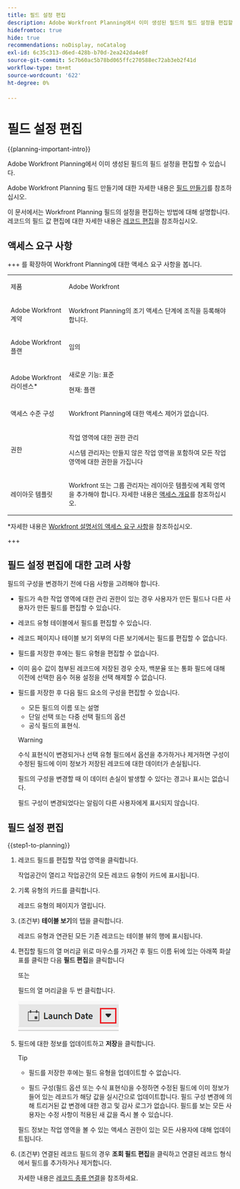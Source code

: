```yaml
---
title: 필드 설정 편집
description: Adobe Workfront Planning에서 이미 생성된 필드의 필드 설정을 편집할 수 있습니다. 이 문서에서는 Workfront Planning 필드의 설정을 편집하는 방법에 대해 설명합니다.
hidefromtoc: true
hide: true
recommendations: noDisplay, noCatalog
exl-id: 6c35c313-d6ed-428b-b70d-2ea242da4e8f
source-git-commit: 5c7b60ac5b78bd065ffc270588ec72ab3eb2f41d
workflow-type: tm+mt
source-wordcount: '622'
ht-degree: 0%

---
```


<!--update the metadata with real information when making this available in TOC and in the left nav-->

<!---
title: Edit fields
description: In Adobe Workfront Planning, you can edit the field settings for fields that are already created.
hidefromtoc: yes
hide: yes
author: Alina
feature: (*******************WE NEED A NEW ONE*******************)
role: User, Administrator (************is this right???************)
recommendations: noDisplay, noCatalog
--->

# 필드 설정 편집

{{planning-important-intro}}

Adobe Workfront Planning에서 이미 생성된 필드의 필드 설정을 편집할 수 있습니다.

Adobe Workfront Planning 필드 만들기에 대한 자세한 내용은 [필드 만들기](/help/quicksilver/planning/fields/create-fields.md)를 참조하십시오.

이 문서에서는 Workfront Planning 필드의 설정을 편집하는 방법에 대해 설명합니다. 레코드의 필드 값 편집에 대한 자세한 내용은 [레코드 편집](/help/quicksilver/planning/records/edit-records.md)을 참조하십시오.

## 액세스 요구 사항

+++ 를 확장하여 Workfront Planning에 대한 액세스 요구 사항을 봅니다.

<table style="table-layout:auto">
 <col>
 </col>
 <col>
 </col>
 <tbody>
    <tr>
<tr>
<td>
   <p> 제품</p> </td>
   <td>
   <p> Adobe Workfront</p> </td>
  </tr>  
 <td role="rowheader"><p>Adobe Workfront 계약</p></td>
   <td>
<p>Workfront Planning의 조기 액세스 단계에 조직을 등록해야 합니다. </p>
   </td>
  </tr>
  <tr>
   <td role="rowheader"><p>Adobe Workfront 플랜</p></td>
   <td>
<p>임의</p>
   </td>
  </tr>
  <tr>
   <td role="rowheader"><p>Adobe Workfront 라이센스*</p></td>
   <td>
   <p>새로운 기능: 표준</p>
   <p>현재: 플랜</p> 
  </td>
  </tr>

<tr>
   <td role="rowheader"><p>액세스 수준 구성</p></td>
   <td> <p>Workfront Planning에 대한 액세스 제어가 없습니다.</p>  
</td>
  </tr>

<tr>
   <td role="rowheader"><p>권한</p></td>
   <td> <p>작업 영역</a>에 대한 권한 관리 </p>  
   <p>시스템 관리자는 만들지 않은 작업 영역을 포함하여 모든 작업 영역에 대한 권한을 가집니다</p>
</td>
  </tr>
<tr>
   <td role="rowheader"><p>레이아웃 템플릿</p></td>
   <td> <p>Workfront 또는 그룹 관리자는 레이아웃 템플릿에 계획 영역을 추가해야 합니다. 자세한 내용은 <a href="/help/quicksilver/planning/access/access-overview.md">액세스 개요</a>를 참조하십시오. </p>  
</td>
  </tr>

</tbody>
</table>

*자세한 내용은 [Workfront 설명서의 액세스 요구 사항](/help/quicksilver/administration-and-setup/add-users/access-levels-and-object-permissions/access-level-requirements-in-documentation.md)을 참조하십시오.

+++

<!--Maybe enable this at GA - but Planning is not supposed to have Access controls in the Workfront Access Level: 
>[!NOTE]
>
>If you don't have access, ask your Workfront administrator if they set additional restrictions in your access level. For information on how a Workfront administrator can change your access level, see [Create or modify custom access levels](/help/quicksilver/administration-and-setup/add-users/configure-and-grant-access/create-modify-access-levels.md). -->

## 필드 설정 편집에 대한 고려 사항

필드의 구성을 변경하기 전에 다음 사항을 고려해야 합니다.

* 필드가 속한 작업 영역에 대한 관리 권한이 있는 경우 사용자가 만든 필드나 다른 사용자가 만든 필드를 편집할 수 있습니다.
* 레코드 유형 테이블에서 필드를 편집할 수 있습니다.
* 레코드 페이지나 테이블 보기 외부의 다른 보기에서는 필드를 편집할 수 없습니다.
* 필드를 저장한 후에는 필드 유형을 편집할 수 없습니다.
* 이미 음수 값이 첨부된 레코드에 저장된 경우 숫자, 백분율 또는 통화 필드에 대해 이전에 선택한 음수 허용 설정을 선택 해제할 수 없습니다.
* 필드를 저장한 후 다음 필드 요소의 구성을 편집할 수 있습니다.

   * 모든 필드의 이름 또는 설명
   * 단일 선택 또는 다중 선택 필드의 옵션
   * 공식 필드의 표현식.

  >[!WARNING]
  >
  >수식 표현식이 변경되거나 선택 유형 필드에서 옵션을 추가하거나 제거하면 구성이 수정된 필드에 이미 정보가 저장된 레코드에 대한 데이터가 손실됩니다.
  >
  >필드의 구성을 변경할 때 이 데이터 손실이 발생할 수 있다는 경고나 표시는 없습니다.
  >
  >필드 구성이 변경되었다는 알림이 다른 사용자에게 표시되지 않습니다.

<!--this is not yet true, but it might come later:
* You can deselect Allow negative numbers option from a Number, Percentage, or Currency field after you save the field. 
-->

## 필드 설정 편집

{{step1-to-planning}}

1. 레코드 필드를 편집할 작업 영역을 클릭합니다.

   작업공간이 열리고 작업공간의 모든 레코드 유형이 카드에 표시됩니다.

1. 기록 유형의 카드를 클릭합니다.

   레코드 유형의 페이지가 열립니다.

1. (조건부) **테이블 보기**&#x200B;의 탭을 클릭합니다.

   레코드 유형과 연관된 모든 기존 레코드는 테이블 뷰의 행에 표시됩니다.
1. 편집할 필드의 열 머리글 위로 마우스를 가져간 후 필드 이름 뒤에 있는 아래쪽 화살표를 클릭한 다음 **필드 편집**&#x200B;을 클릭합니다

   또는

   필드의 열 머리글을 두 번 클릭합니다.

   ![](assets/arrow-menu-after-name-of-field-in-table-header-highlighted.png)

1. 필드에 대한 정보를 업데이트하고 **저장**&#x200B;을 클릭합니다. <!--insert screen shot when finalized-->

   >[!TIP]
   >
   >* 필드를 저장한 후에는 필드 유형을 업데이트할 수 없습니다.
   >
   >* 필드 구성(필드 옵션 또는 수식 표현식)을 수정하면 수정된 필드에 이미 정보가 들어 있는 레코드가 해당 값을 실시간으로 업데이트합니다. 필드 구성 변경에 의해 트리거된 값 변경에 대한 경고 및 감사 로그가 없습니다. 필드를 보는 모든 사용자는 수정 사항이 적용된 새 값을 즉시 볼 수 있습니다.

   필드 정보는 작업 영역을 볼 수 있는 액세스 권한이 있는 모든 사용자에 대해 업데이트됩니다.

1. (조건부) 연결된 레코드 필드의 경우 **조회 필드 편집**&#x200B;을 클릭하고 연결된 레코드 형식에서 필드를 추가하거나 제거합니다.

   자세한 내용은 [레코드 종류 연결](/help/quicksilver/planning/architecture/connect-record-types.md)을 참조하세요.

